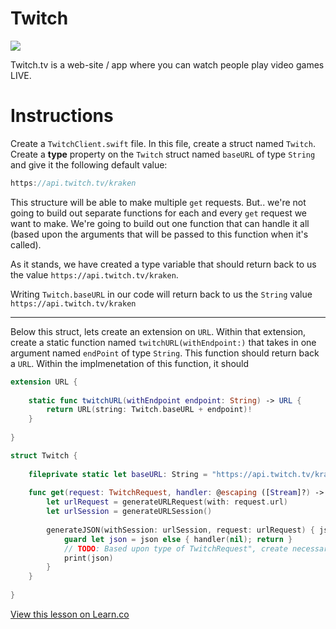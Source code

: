 # Twitch

![](http://i.imgur.com/hha3yzN.jpg?1)

Twitch.tv is a web-site / app where you can watch people play video games LIVE.



# Instructions

Create a `TwitchClient.swift` file. In this file, create a struct named `Twitch`. Create a **type** property on the `Twitch` struct named `baseURL` of type `String` and give it the following default value:

```swift
https://api.twitch.tv/kraken
```

This structure will be able to make multiple `get` requests. But.. we're not going to build out separate functions for each and every `get` request we want to make. We're going to build out one function that can handle it all (based upon the arguments that will be passed to this function when it's called).

As it stands, we have created a type variable that should return back to us the value `https://api.twitch.tv/kraken`.

Writing `Twitch.baseURL` in our code will return back to us the `String` value `https://api.twitch.tv/kraken` 

---

Below this struct, lets create an extension on `URL`. Within that extension, create a static function named `twitchURL(withEndpoint:)` that takes in one argument named `endPoint` of type `String`. This function should return back a `URL`. Within the implmenetation of this function, it should 


```swift
extension URL {
    
    static func twitchURL(withEndpoint endpoint: String) -> URL {
        return URL(string: Twitch.baseURL + endpoint)!
    }
    
}
```



```swift
struct Twitch {
    
    fileprivate static let baseURL: String = "https://api.twitch.tv/kraken"
    
    func get(request: TwitchRequest, handler: @escaping ([Stream]?) -> Void) {
        let urlRequest = generateURLRequest(with: request.url)
        let urlSession = generateURLSession()
        
        generateJSON(withSession: urlSession, request: urlRequest) { json in
            guard let json = json else { handler(nil); return }
            // TODO: Based upon type of TwitchRequest", create necessary structures and pass along to handler.
            print(json)
        }
    }
    
}
```


<a href='https://learn.co/lessons/TwitchApiLab' data-visibility='hidden'>View this lesson on Learn.co</a>
